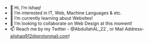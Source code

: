 - 👋 Hi, I’m Ishaq!
- 👀 I’m interested in IT, Web, Machine Languages & etc.
- 🌱 I’m currently learning about Websites!
- 💞️ I’m looking to collaborate on Web Design at this moment!
- 📫 Reach me by my Twitter - @AbdullahAL_22 , or Mail Address- alishaq912@protonmail.com!

<!---
AbdullahAL22/AbdullahAL22 is a ✨ special ✨ repository because its `README.md` (this file) appears on your GitHub profile.
You can click the Preview link to take a look at your changes.
--->

